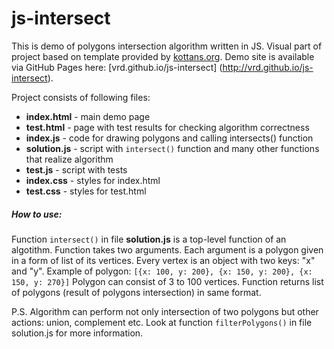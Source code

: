 # js-intersect
This is demo of polygons intersection algorithm written in JS. Visual part of project based on template provided by [kottans.org](http//kottans.org).
Demo site is available via GitHub Pages here: [vrd.github.io/js-intersect] (http://vrd.github.io/js-intersect).

Project consists of following files:
- __index.html__ - main demo page 
- __test.html__ - page with test results for checking algorithm correctness
- __index.js__ - code for drawing polygons and calling intersects() function
- __solution.js__ - script with `intersect()` function and many other functions that realize algorithm
- __test.js__ - script with tests
- __index.css__ - styles for index.html
- __test.css__ - styles for test.html

##### How to use:
Function `intersect()` in file __solution.js__ is a top-level function of an algotithm. Function takes two arguments. Each argument is a polygon given in a form of list of its vertices. Every vertex is an object with two keys: "x" and "y". Example of polygon:
`[{x: 100, y: 200}, {x: 150, y: 200}, {x: 150, y: 270}]` Polygon can consist of 3 to 100 vertices.
Function returns list of polygons (result of polygons intersection) in same format. 

P.S. Algorithm can perform not only intersection of two polygons but other actions: union, complement etc. Look at function `filterPolygons()` in file solution.js for more information.


